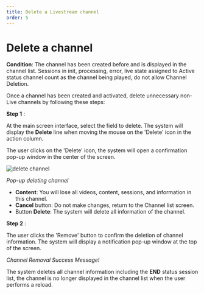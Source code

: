 ```yaml
---
title: Delete a Livestream channel
order: 5
---
```


# Delete a channel

**Condition**:
The channel has been created before and is displayed in the channel list.
Sessions in init, processing, error, live state assigned to Active status channel count as the channel being played, do not allow Channel Deletion.

Once a channel has been created and activated, delete unnecessary non-Live channels by following these steps:

**Step 1** :

At the main screen interface, select the field to delete. The system will display the **Delete** line when moving the mouse on the 'Delete' icon in the action column.

The user clicks on the 'Delete' icon, the system will open a confirmation pop-up window in the center of the screen.

![delete channel](/images/livestream/delete-channel.png)

_Pop-up deleting channel_

- **Content**: You will lose all videos, content, sessions, and information in this channel.
- **Cancel** button: Do not make changes, return to the Channel list screen.
- Button **Delete**: The system will delete all information of the channel.

**Step 2** :

The user clicks the 'Remove' button to confirm the deletion of channel information. The system will display a notification pop-up window at the top of the screen.

_Channel Removal Success Message!_

The system deletes all channel information including the **END** status session list, the channel is no longer displayed in the channel list when the user performs a reload.
